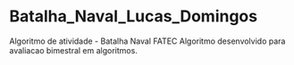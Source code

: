# Batalha_Naval_Lucas_Domingos
Algoritmo de atividade - Batalha Naval FATEC
Algoritmo desenvolvido para avaliacao bimestral em algoritmos.
